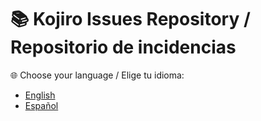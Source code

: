 # 📚 Kojiro Issues Repository / Repositorio de incidencias

🌐 Choose your language / Elige tu idioma:

- [English](./english/INDEX.en.md)
- [Español](./español/INDEX.es.md)
